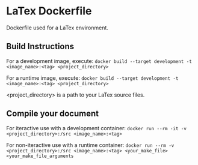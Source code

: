 # LaTex Dockerfile
Dockerfile used for a LaTex environment.

## Build Instructions

For a development image, execute: 
`docker build --target development -t <image_name>:<tag> <project_directory>`

For a runtime image, execute: 
`docker build --target development -t <image_name>:<tag> <project_directory>`

<project_directory> is a path to your LaTex source files.

## Compile your document

For iteractive use with a development container:
`docker run --rm -it -v <project_directory>:/src <image_name>:<tag>`

For non-iteractive use with a runtime container:
`docker run --rm -v <project_directory>:/src <image_name>:<tag> <your_make_file> <your_make_file_arguments`

